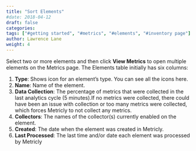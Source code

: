 ```yaml
---
title: "Sort Elements"
#date: 2018-04-12
draft: false
categories:
tags: ["#getting started", "#metrics", "#elements", "#inventory page"]
author: Lawrence Lane
weight: 4
---
```


Select two or more elements and then click **View Metrics** to open multiple elements on the Metrics page. The Elements table initially has six columns:

1. **Type**: Shows icon for an element’s type. You can see all the icons here.
2. **Name**: Name of the element.
3. **Data Collection**: The percentage of metrics that were collected in the last analytics cycle (5 minutes).If no metrics were collected, there could have been an issue with collection or too many metrics were collected, which forces Metricly to not collect any metrics.
5. **Collectors**: The names of the collector(s) currently enabled on the element.
6. **Created**: The date when the element was created in Metricly.
7. **Last Processed**: The last time and/or date each element was processed by Metricly
